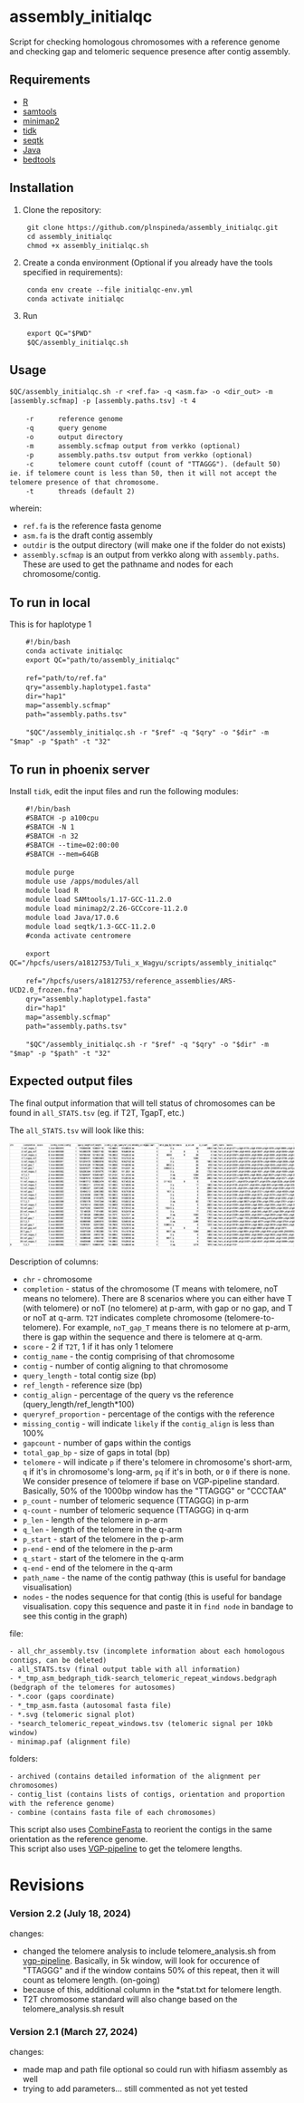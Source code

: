 # assembly_initialqc

Script for checking homologous chromosomes with a reference genome and checking gap and telomeric sequence presence after contig assembly.

## Requirements

- [R](https://www.r-project.org)
- [samtools](http://www.htslib.org)
- [minimap2](https://github.com/lh3/minimap2)
- [tidk](https://github.com/tolkit/telomeric-identifier)
- [seqtk](https://github.com/lh3/seqtk)
- [Java](https://www.java.com/en/)
- [bedtools](https://github.com/arq5x/bedtools2)

## Installation

1. Clone the repository:

        git clone https://github.com/plnspineda/assembly_initialqc.git
        cd assembly_initialqc
        chmod +x assembly_initialqc.sh

2. Create a conda environment (Optional if you already have the tools specified in requirements):

        conda env create --file initialqc-env.yml
        conda activate initialqc

3. Run

        export QC="$PWD"
        $QC/assembly_initialqc.sh

## Usage

    $QC/assembly_initialqc.sh -r <ref.fa> -q <asm.fa> -o <dir_out> -m [assembly.scfmap] -p [assembly.paths.tsv] -t 4

        -r      reference genome
        -q      query genome
        -o      output directory
        -m      assembly.scfmap output from verkko (optional)
        -p      assembly.paths.tsv output from verkko (optional)
        -c      telomere count cutoff (count of "TTAGGG"). (default 50) ie. if telomere count is less than 50, then it will not accept the telomere presence of that chromosome.
        -t      threads (default 2)

wherein:

- `ref.fa` is the reference fasta genome
- `asm.fa` is the draft contig assembly
- `outdir` is the output directory (will make one if the folder do not exists)
- `assembly.scfmap` is an output from verkko along with `assembly.paths`. These are used to get the pathname and nodes for each chromosome/contig.

## To run in local

This is for haplotype 1

        #!/bin/bash
        conda activate initialqc
        export QC="path/to/assembly_initialqc"

        ref="path/to/ref.fa"
        qry="assembly.haplotype1.fasta"
        dir="hap1"
        map="assembly.scfmap"
        path="assembly.paths.tsv"

        "$QC"/assembly_initialqc.sh -r "$ref" -q "$qry" -o "$dir" -m "$map" -p "$path" -t "32"

## To run in phoenix server

Install `tidk`, edit the input files and run the following modules:

        #!/bin/bash
        #SBATCH -p a100cpu
        #SBATCH -N 1
        #SBATCH -n 32
        #SBATCH --time=02:00:00
        #SBATCH --mem=64GB

        module purge
        module use /apps/modules/all
        module load R
        module load SAMtools/1.17-GCC-11.2.0
        module load minimap2/2.26-GCCcore-11.2.0
        module load Java/17.0.6
        module load seqtk/1.3-GCC-11.2.0
        #conda activate centromere

        export QC="/hpcfs/users/a1812753/Tuli_x_Wagyu/scripts/assembly_initialqc"

        ref="/hpcfs/users/a1812753/reference_assemblies/ARS-UCD2.0_frozen.fna"
        qry="assembly.haplotype1.fasta"
        dir="hap1"
        map="assembly.scfmap"
        path="assembly.paths.tsv"

        "$QC"/assembly_initialqc.sh -r "$ref" -q "$qry" -o "$dir" -m "$map" -p "$path" -t "32"

## Expected output files

The final output information that will tell status of chromosomes can be found in `all_STATS.tsv` (eg. if T2T, TgapT, etc.)

The `all_STATS.tsv` will look like this:

![alt text](sample_all_STATs.png)

Description of columns:

- `chr` - chromosome
- `completion` - status of the chromosome (T means with telomere, noT means no telomere). There are 8 scenarios where you can either have T (with telomere) or noT (no telomere) at p-arm, with gap or no gap, and T or noT at q-arm. `T2T` indicates complete chromosome (telomere-to-telomere). For example, `noT_gap_T` means there is no telomere at p-arm, there is gap within the sequence and there is telomere at q-arm.
- `score` - 2 if `T2T`, 1 if it has only 1 telomere
- `contig_name` - the contig comprising of that chromosome
- `contig` - number of contig aligning to that chromosome
- `query_length` - total contig size (bp)
- `ref_length` - reference size (bp)
- `contig_align` - percentage of the query vs the reference (query_length/ref_length*100)
- `queryref_proportion` - percentage of the contigs with the reference
- `missing_contig` - will indicate `likely` if the `contig_align` is less than 100%
- `gapcount` - number of gaps within the contigs
- `total_gap_bp` - size of gaps in total (bp)
- `telomere` - will indicate `p` if there's telomere in chromosome's short-arm, `q` if it's in chromosome's long-arm, `pq` if it's in both, or `0` if there is none. We consider presence of telomere if base on VGP-pipeline standard. Basically, 50% of the 1000bp window has the "TTAGGG" or "CCCTAA"
- `p_count` - number of telomeric sequence (TTAGGG) in p-arm
- `q-count` - number of telomeric sequence (TTAGGG) in q-arm
- `p_len` - length of the telomere in p-arm
- `q_len` - length of the telomere in the q-arm
- `p_start` - start of the telomere in the p-arm
- `p-end` - end of the telomere in the p-arm
- `q_start` - start of the telomere in the q-arm
- `q-end` - end of the telomere in the q-arm
- `path_name` - the name of the contig pathway (this is useful for bandage visualisation)
- `nodes` - the nodes sequence for that contig (this is useful for bandage visualisation. copy this sequence and paste it in `find node` in bandage to see this contig in the graph)

file:

    - all_chr_assembly.tsv (incomplete information about each homologous contigs, can be deleted)
    - all_STATS.tsv (final output table with all information)
    - *_tmp_asm_bedgraph_tidk-search_telomeric_repeat_windows.bedgraph (bedgraph of the telomeres for autosomes)
    - *.coor (gaps coordinate)
    - *_tmp_asm.fasta (autosomal fasta file)
    - *.svg (telomeric signal plot)
    - *search_telomeric_repeat_windows.tsv (telomeric signal per 10kb window)
    - minimap.paf (alignment file)

folders:

    - archived (contains detailed information of the alignment per chromosomes)
    - contig_list (contains lists of contigs, orientation and proportion with the reference genome)
    - combine (contains fasta file of each chromosomes)


This script also uses [CombineFasta](https://github.com/njdbickhart/CombineFasta) to reorient the contigs in the same orientation as the reference genome. \
This script also uses [VGP-pipeline]([https://github.com/njdbickhart/CombineFasta](https://github.com/VGP/vgp-assembly)) to get the telomere lengths.


# Revisions

### Version 2.2 (July 18, 2024)
changes:
- changed the telomere analysis to include telomere_analysis.sh from [vgp-pipeline](https://github.com/VGP/vgp-assembly). Basically, in 5k window, will look for occurence of "TTAGGG" and if the window contains 50% of this repeat, then it will count as telomere length. (on-going)
- because of this, additional column in the *stat.txt for telomere length.
- T2T chromosome standard will also change based on the telomere_analysis.sh result

### Version 2.1 (March 27, 2024)

changes:
- made map and path file optional so could run with hifiasm assembly as well
- trying to add parameters... still commented as not yet tested
